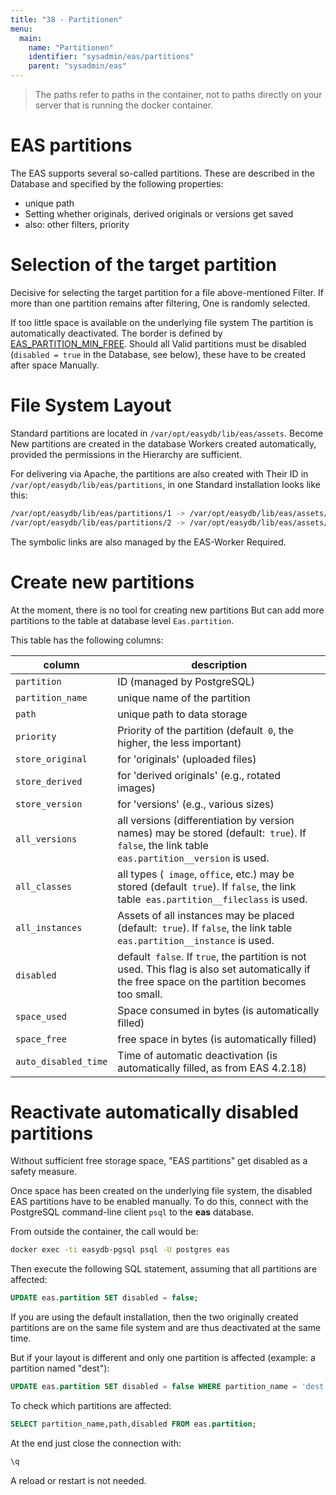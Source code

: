 ```yaml
---
title: "38 - Partitionen"
menu:
  main:
    name: "Partitionen"
    identifier: "sysadmin/eas/partitions"
    parent: "sysadmin/eas"
---
```

> The paths refer to paths in the container, not to paths directly on your server that is running the docker container.

EAS partitions
===============

The EAS supports several so-called partitions. These are described in the
Database and specified by the following properties:

- unique path
- Setting whether originals, derived originals or versions get saved
- also: other filters, priority

Selection of the target partition
=========================

Decisive for selecting the target partition for a file
above-mentioned Filter. If more than one partition remains after filtering,
One is randomly selected.

If too little space is available on the underlying file system
The partition is automatically deactivated. The border is defined by
[EAS\_PARTITION\_MIN\_FREE](../conf). Should all
Valid partitions must be disabled (`disabled = true` in the
Database, see below), these have to be created after space
Manually.

File System Layout
==================

Standard partitions are located in `/var/opt/easydb/lib/eas/assets`. Become
New partitions are created in the database
Workers created automatically, provided the permissions in the
Hierarchy are sufficient.

For delivering via Apache, the partitions are also created with
Their ID in `/var/opt/easydb/lib/eas/partitions`, in one
Standard installation looks like this:

```bash
/var/opt/easydb/lib/eas/partitions/1 -> /var/opt/easydb/lib/eas/assets/orig
/var/opt/easydb/lib/eas/partitions/2 -> /var/opt/easydb/lib/eas/assets/dest
```

The symbolic links are also managed by the EAS-Worker
Required.

Create new partitions
=========================

At the moment, there is no tool for creating new partitions
But can add more partitions to the table at database level
`Eas.partition`.

This table has the following columns:

column | description
------ | ------------
  `partition`           | ID (managed by PostgreSQL)
  `partition_name`      | unique name of the partition
  `path`                | unique path to data storage
  `priority`            | Priority of the partition (default` 0`, the higher, the less important)
  `store_original`      | for 'originals' (uploaded files)
  `store_derived`       | for 'derived originals' (e.g., rotated images)
  `store_version`       | for 'versions' (e.g., various sizes)
  `all_versions`        | all versions (differentiation by version names) may be stored (default:` true`). If `false`, the link table` eas.partition__version` is used.
  `all_classes`         | all types (` image`, `office`, etc.) may be stored (default` true`). If `false`, the link table` eas.partition__fileclass` is used.
  `all_instances`       | Assets of all instances may be placed (default:` true`). If `false`, the link table` eas.partition__instance` is used.
  `disabled`            | default` false`. If `true`, the partition is not used. This flag is also set automatically if the free space on the partition becomes too small.
  `space_used`          | Space consumed in bytes (is automatically filled)
  `space_free`          | free space in bytes (is automatically filled)
  `auto_disabled_time`  | Time of automatic deactivation (is automatically filled, as from EAS 4.2.18)

Reactivate automatically disabled partitions
======================================================

Without sufficient free storage space, "EAS partitions" get disabled as a safety measure.

Once space has been created on the underlying file system, the disabled EAS partitions have to be enabled manually.
To do this, connect with the PostgreSQL command-line client `psql` to the **eas** database.

From outside the container, the call would be:

```bash
docker exec -ti easydb-pgsql psql -U postgres eas
```

Then execute the following SQL statement, assuming that all partitions are affected:

```sql
UPDATE eas.partition SET disabled = false;
```

If you are using the default installation, then the two originally created partitions are on the same file system and are thus deactivated at the same time.

But if your layout is different and only one partition is affected (example: a partition named "dest"):

```sql
UPDATE eas.partition SET disabled = false WHERE partition_name = 'dest';
```

To check which partitions are affected:

```sql
SELECT partition_name,path,disabled FROM eas.partition;
```

At the end just close the connection with:
```sql
\q
```

A reload or restart is not needed.


